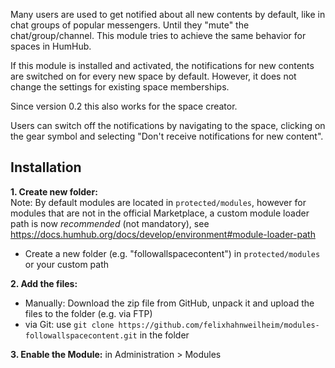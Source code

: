 Many users are used to get notified about all new contents by default, like in chat groups of popular messengers. Until they "mute" the chat/group/channel.
This module tries to achieve the same behavior for spaces in HumHub.

If this module is installed and activated, the notifications for new contents are switched on for every new space by default.
However, it does not change the settings for existing space memberships.

Since version 0.2 this also works for the space creator.

Users can switch off the notifications by navigating to the space, clicking on the gear symbol and selecting "Don't receive notifications for new content".

## Installation
**1. Create new folder:**  
Note: By default modules are located in `protected/modules`, however for modules that are not in the official Marketplace, a custom module loader path is now _recommended_ (not mandatory), see https://docs.humhub.org/docs/develop/environment#module-loader-path
- Create a new folder (e.g. "followallspacecontent") in `protected/modules` or your custom path

**2. Add the files:**  
- Manually: Download the zip file from GitHub, unpack it and upload the files to the folder (e.g. via FTP)  
- via Git: use `git clone https://github.com/felixhahnweilheim/modules-followallspacecontent.git` in the folder
   
**3. Enable the Module:**
in Administration > Modules
